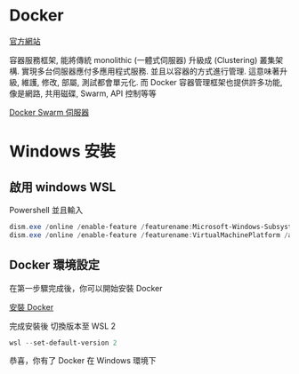 # Docker

[官方網站](https://www.docker.com/)

容器服務框架, 能將傳統 monolithic (一體式伺服器) 升級成 (Clustering) 叢集架構. 實現多台伺服器應付多應用程式服務. 並且以容器的方式進行管理. 這意味著升級, 維護, 修改, 部屬, 測試都會單元化. 而 Docker 容器管理框架也提供許多功能, 像是網路, 共用磁碟, Swarm, API 控制等等

[Docker Swarm 伺服器](https://satellite.funique.tv:9443/)


# Windows 安裝

## 啟用 windows WSL

Powershell 並且輸入

```powershell
dism.exe /online /enable-feature /featurename:Microsoft-Windows-Subsystem-Linux /all /norestart
dism.exe /online /enable-feature /featurename:VirtualMachinePlatform /all /norestart
```

## Docker 環境設定

在第一步驟完成後，你可以開始安裝 Docker

[安裝 Docker](https://www.docker.com/)

完成安裝後 切換版本至 WSL 2

```powershell
wsl --set-default-version 2
```

恭喜，你有了 Docker 在 Windows 環境下